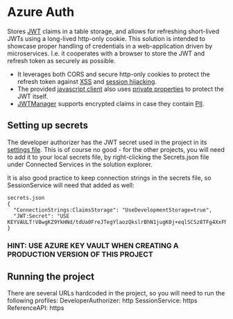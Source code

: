 # Azure Auth
Stores [JWT](https://jwt.io) claims in a table storage, and allows for refreshing short-lived JWTs using a long-lived http-only cookie.
This solution is intended to showcase proper handling of credentials in a web-application driven by microservices.
I.e. it cooperates with a browser to store the JWT and refresh token as securely as possible.
* It leverages both CORS and secure http-only cookies to protect the refresh token against [XSS](https://owasp.org/www-community/attacks/xss/) and [session hijacking](https://en.wikipedia.org/wiki/Session_hijacking).
* The provided [javascript client](AzureAuth2.ReferenceAPI/wwwroot/JWTClient.js) also uses [private properties](https://developer.mozilla.org/en-US/docs/Web/JavaScript/Reference/Classes/Private_properties) to protect the JWT itself.
* [JWTManager](AzureAuth2.Core/JWTManager.cs) supports encrypted claims in case they contain [PII](https://www.investopedia.com/terms/p/personally-identifiable-information-pii.asp).


## Setting up secrets

The developer authorizer has the JWT secret used in the project in its [settings file](AzureAuth2.DeveloperAuthorizer/appsettings.json).
This is of course no good - for the other projects, you will need to add it to your local secrets file, by right-clicking the Secrets.json file under Connected Services in the solution explorer.

It is also good practice to keep connection strings in the secrets file, so SessionService will need that added as well:
```
secrets.json
{
  "ConnectionStrings:ClaimsStorage": "UseDevelopmentStorage=true", 
  "JWT:Secret": "USE KEYVAULT!V8wgKZ9YkHNd/tdUa0FreJTegYlaozQkslrBhN1jugK0j+eqlSCSz8TFg4XxFN45/mj7fvAI"
}
```

### HINT: USE AZURE KEY VAULT WHEN CREATING A PRODUCTION VERSION OF THIS PROJECT

## Running the project
There are several URLs hardcoded in the project, so you will need to run the following profiles:
DeveloperAuthorizer: http
SessionService: https
ReferenceAPI: https


